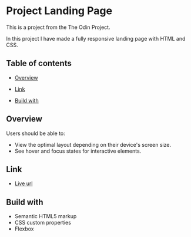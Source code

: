 # Project Landing Page

This is a project from the The Odin Project.

In this project I have made a fully responsive landing page with HTML and CSS. 

## Table of contents

- [Overview](#overview)

- [Link](#link)

- [Build with](#build-with)

## Overview

Users should be able to:

- View the optimal layout depending on their device's screen size.
- See hover and focus states for interactive elements.

## Link

- [Live url](https://)

## Build with

- Semantic HTML5 markup
- CSS custom properties
- Flexbox